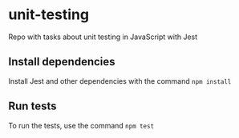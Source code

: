 # unit-testing
Repo with tasks about unit testing in JavaScript with Jest

## Install dependencies
Install Jest and other dependencies with the command `npm install`

## Run tests
To run the tests, use the command `npm test`
